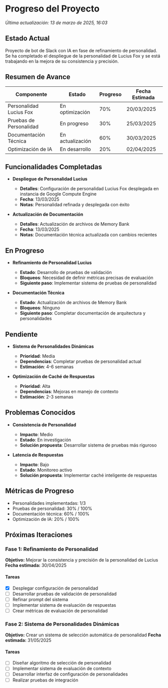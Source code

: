 # Progreso del Proyecto
*Última actualización: 13 de marzo de 2025, 16:03*

## Estado Actual
Proyecto de bot de Slack con IA en fase de refinamiento de personalidad. Se ha completado el despliegue de la personalidad de Lucius Fox y se está trabajando en la mejora de su consistencia y precisión.

## Resumen de Avance
| Componente | Estado | Progreso | Fecha Estimada |
|------------|--------|----------|----------------|
| Personalidad Lucius Fox | En optimización | 70% | 20/03/2025 |
| Pruebas de Personalidad | En progreso | 30% | 25/03/2025 |
| Documentación Técnica | En actualización | 60% | 30/03/2025 |
| Optimización de IA | En desarrollo | 20% | 02/04/2025 |

## Funcionalidades Completadas
- **Despliegue de Personalidad Lucius**
  - **Detalles**: Configuración de personalidad Lucius Fox desplegada en instancia de Google Compute Engine
  - **Fecha**: 13/03/2025
  - **Notas**: Personalidad refinada y desplegada con éxito

- **Actualización de Documentación**
  - **Detalles**: Actualización de archivos de Memory Bank
  - **Fecha**: 13/03/2025
  - **Notas**: Documentación técnica actualizada con cambios recientes

## En Progreso
- **Refinamiento de Personalidad Lucius**
  - **Estado**: Desarrollo de pruebas de validación
  - **Bloqueos**: Necesidad de definir métricas precisas de evaluación
  - **Siguiente paso**: Implementar sistema de pruebas de personalidad

- **Documentación Técnica**
  - **Estado**: Actualización de archivos de Memory Bank
  - **Bloqueos**: Ninguno
  - **Siguiente paso**: Completar documentación de arquitectura y personalidades

## Pendiente
- **Sistema de Personalidades Dinámicas**
  - **Prioridad**: Media
  - **Dependencias**: Completar pruebas de personalidad actual
  - **Estimación**: 4-6 semanas

- **Optimización de Caché de Respuestas**
  - **Prioridad**: Alta
  - **Dependencias**: Mejoras en manejo de contexto
  - **Estimación**: 2-3 semanas

## Problemas Conocidos
- **Consistencia de Personalidad**
  - **Impacto**: Medio
  - **Estado**: En investigación
  - **Solución propuesta**: Desarrollar sistema de pruebas más riguroso

- **Latencia de Respuestas**
  - **Impacto**: Bajo
  - **Estado**: Monitoreo activo
  - **Solución propuesta**: Implementar caché inteligente de respuestas

## Métricas de Progreso
- Personalidades implementadas: 1/3
- Pruebas de personalidad: 30% / 100%
- Documentación técnica: 60% / 100%
- Optimización de IA: 20% / 100%

## Próximas Iteraciones
### Fase 1: Refinamiento de Personalidad
**Objetivo:** Mejorar la consistencia y precisión de la personalidad de Lucius
**Fecha estimada:** 30/04/2025

#### Tareas
- [x] Desplegar configuración de personalidad
- [ ] Desarrollar pruebas de validación de personalidad
- [ ] Refinar prompt del sistema
- [ ] Implementar sistema de evaluación de respuestas
- [ ] Crear métricas de evaluación de personalidad

### Fase 2: Sistema de Personalidades Dinámicas
**Objetivo:** Crear un sistema de selección automática de personalidad
**Fecha estimada:** 31/05/2025

#### Tareas
- [ ] Diseñar algoritmo de selección de personalidad
- [ ] Implementar sistema de evaluación de contexto
- [ ] Desarrollar interfaz de configuración de personalidades
- [ ] Realizar pruebas de integración

